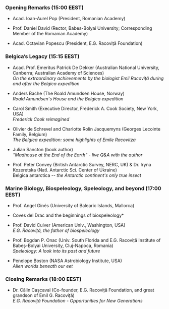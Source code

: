  
### Opening Remarks (15:00 EEST)

- Acad. Ioan-Aurel Pop (President, Romanian Academy)<br />

- Prof. Daniel David (Rector, Babes-Bolyai University; Corresponding Member of the Romanian Academy)<br />

- Acad. Octavian Popescu (President, E.G. Racoviță Foundation)<br />

### Belgica’s Legacy (15:15 EEST)

- Acad. Prof. Emeritus Patrick De Dekker (Australian National University, Canberra; Australian Academy of Sciences)<br />
*On the extraordinary achievements by the biologist Emil Racoviță during and after the Belgica expedition*

- Anders Bache (The Roald Amundsen House, Norway)<br />
*Roald Amundsen's House and the Belgica expedition*

- Carol Smith (Executive Director,  Frederick A. Cook Society, New York, USA)<br />
*Frederick Cook reimagined*

- Olivier de Schrevel and Charlotte Rolin Jacquemyns (Georges Lecointe Family, Belgium)<br />
 *The Belgica expedition: some highlights of Emile Racovitza*

- Julian Sancton (book author)<br />
 *“Madhouse at the End of the Earth” - live Q&A with the author*

- Prof. Peter Convey (British Antarctic Survey, NERC, UK) & Dr. Iryna Kozeretska (Natl. Antarctic Sci. Center of Ukraine)<br />
Belgica antarctica *-- the Antarctic continent's only true insect*

### Marine Biology, Biospeleology, Speleology, and beyond (17:00 EEST)

- Prof. Angel Ginés (University of Balearic Islands, Mallorca)<br />
* Coves del Drac and the beginnings of biospeleology*

- Prof. David Culver (American Univ., Washington, USA)<br />
*E.G. Racoviță, the father of biospeleology*

- Prof. Bogdan P. Onac (Univ. South Florida and E.G. Racoviță Institute of Babeș-Bolyai University, Cluj-Napoca, Romania)<br />
*Speleology: A look into its past and future*

- Penelope Boston (NASA Astrobiology Institute, USA)<br />
*Alien worlds beneath our eet*


### Closing Remarks (18:00 EEST)
- Dr. Călin Cașcaval (Co-founder, E.G. Racoviță Foundation, and great grandson of Emil G. Racoviță)<br />
*E.G. Racoviță Foundation - Opportunities for New Generations*
